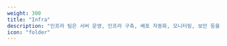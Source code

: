 ```yaml
---
weight: 300
title: "Infra"
description: "인프라 팀은 서버 운영, 인프라 구축, 배포 자동화, 모니터링, 보안 등을 담당해요. "
icon: "folder"
---
```

